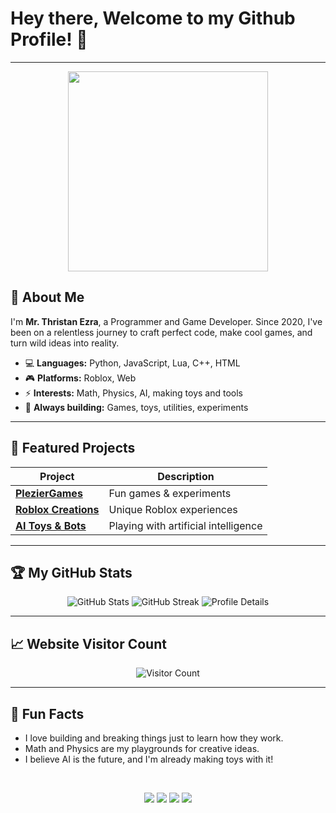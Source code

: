 <!-- Profile Header -->

<h1>Hey there, Welcome to my Github Profile! 👋</h1>

---

<p align="center">
  <img src="https://media1.tenor.com/m/NMPvwSbA4ioAAAAC/chill-zen.gif" width="320"/>
</p>

## 👋 About Me

I'm **Mr. Thristan Ezra**, a Programmer and Game Developer. Since 2020, I've been on a relentless journey to craft perfect code, make cool games, and turn wild ideas into reality.

- 💻 **Languages:** Python, JavaScript, Lua, C++, HTML
- 🎮 **Platforms:** Roblox, Web
- ⚡ **Interests:** Math, Physics, AI, making toys and tools
- 🧩 **Always building:** Games, toys, utilities, experiments

---

## 🚀 Featured Projects

| Project                  | Description                         |
|--------------------------|-------------------------------------|
| [**PlezierGames**](https://mrthristanezra.github.io/pleziergames)         | Fun games & experiments             |
| [**Roblox Creations**](https://www.roblox.com/users/1867265111/profile)     | Unique Roblox experiences           |
| [**AI Toys & Bots**](https://github.com/mrthristanezra?tab=repositories)       | Playing with artificial intelligence|


---

## 🏆 My GitHub Stats

<p align="center">
  <img src="https://github-readme-stats.vercel.app/api?username=mrthristanezra&show_icons=true&theme=radical" alt="GitHub Stats" />
  <img src="https://github-readme-streak-stats.herokuapp.com?user=mrthristanezra&theme=radical&date_format=j%20M%5B%20Y%5D" alt="GitHub Streak" />
  <img src="https://github-profile-summary-cards.vercel.app/api/cards/profile-details?username=mrthristanezra&theme=radical" alt="Profile Details" />
</p>

---

## 📈 Website Visitor Count

<p align="center">
  <img src="https://visitor-badge.laobi.icu/badge?page_id=mrthristanezra.pleziergames" alt="Visitor Count" />
</p>

---

## 🎯 Fun Facts

- I love building and breaking things just to learn how they work.
- Math and Physics are my playgrounds for creative ideas.
- I believe AI is the future, and I'm already making toys with it!

<br>

<p align="center">
  <a href="https://mrthristanezra.tumblr.com"><img src="https://img.shields.io/badge/Tumblr-051E70?style=for-the-badge&logo=Tumblr&logoColor=white"></a>
  <a href="https://twitch.com/thristanezra"><img src="https://img.shields.io/badge/Twitch-B800FF?style=for-the-badge&logo=twitch&logoColor=white"></a>
  <a href="https://x.com/thristanezra"><img src="https://img.shields.io/badge/Twitter-000000?style=for-the-badge&logo=x&logoColor=white"></a>
  <a href="https://mastodon.social/@mrthristanezra"><img src="https://img.shields.io/badge/Mastodon-9116E9?style=for-the-badge&logo=mastodon&logoColor=white"></a>
</p>

<!---
mrthristanezra/mrthristanezra is a ✨ special ✨ repository because its `README.md` (this file) appears on your GitHub profile.
You can click the Preview link to take a look at your changes.
--->
